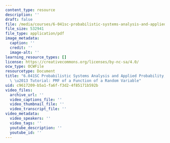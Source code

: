 ```yaml
---
content_type: resource
description: ''
draft: false
file: /media/courses/6-041sc-probabilistic-systems-analysis-and-applied-probability-fall-2013/c9617209b5a1fa6ff3d24f85171b592b_MIT6_041SCF13_PMF_of_A_Function_of_a_Random_Variable_300k.pdf
file_size: 532941
file_type: application/pdf
image_metadata:
  caption: ''
  credit: ''
  image-alt: ''
learning_resource_types: []
license: https://creativecommons.org/licenses/by-nc-sa/4.0/
ocw_type: OCWFile
resourcetype: Document
title: "6.041SC Probabilistic Systems Analysis and Applied Probability, Fall 2013Transcript\
  \ \u2013 Tutorial: PMF of a Function of a Random Variable"
uid: c9617209-b5a1-fa6f-f3d2-4f85171b592b
video_files:
  archive_url: ''
  video_captions_file: ''
  video_thumbnail_file: ''
  video_transcript_file: ''
video_metadata:
  video_speakers: ''
  video_tags: ''
  youtube_description: ''
  youtube_id: ''
---
```

